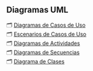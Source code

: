 ## Diagramas UML

🗂️ [Diagramas de Casos de Uso](diagramas_de_casos_de_uso.md)  
🗂️ [Escenarios de Casos de Uso](escenarios_de_casos_de_uso.md)  
🗂️ [Diagramas de Actividades](diagramas_de_actividades.md)  
🗂️ [Diagramas de Secuencias](diagramas_de_secuencias.md)  
🗂️ [Diagrama de Clases](https://drive.google.com/file/d/1selH20nZkkIQBtywnJET7Q2ZbMi5D6zx/view?usp=sharing) 
